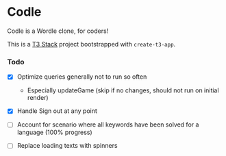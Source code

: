 # Codle

Codle is a Wordle clone, for coders!

This is a [T3 Stack](https://create.t3.gg/) project bootstrapped with `create-t3-app`.


### Todo

- [x] Optimize queries generally not to run so often
  + Especially updateGame (skip if no changes, should not run on initial render)
- [x] Handle Sign out at any point
- [ ] Account for scenario where all keywords have been solved for a language (100% progress)
- [ ] Replace loading texts with spinners

